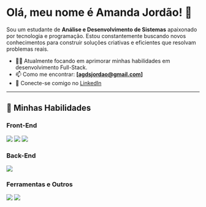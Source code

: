# Olá, meu nome é Amanda Jordão! 👋

<p align="left">
  Sou um estudante de <strong>Análise e Desenvolvimento de Sistemas</strong> apaixonado por tecnologia e programação. Estou constantemente buscando novos conhecimentos para construir soluções criativas e eficientes que resolvam problemas reais.
</p>

- 👨‍💻 Atualmente focando em aprimorar minhas habilidades em desenvolvimento Full-Stack.
- 📫 Como me encontrar: **[agdsjordao@gmail.com]**
- 🔗 Conecte-se comigo no [LinkedIn](https://www.linkedin.com/in/amanda-jordao/)

---

## 🚀 Minhas Habilidades

<div align="left">
  <h3>Front-End</h3>
  <img src="https://img.shields.io/badge/HTML5-E34F26?style=for-the-badge&logo=html5&logoColor=white" />
  <img src="https://img.shields.io/badge/CSS3-1572B6?style=for-the-badge&logo=css3&logoColor=white" />
  <img src="https://img.shields.io/badge/JavaScript-F7DF1E?style=for-the-badge&logo=javascript&logoColor=black" />
</div>

<div align="left">
  <h3>Back-End</h3>
  <img src="https://img.shields.io/badge/Node.js-339933?style=for-the-badge&logo=node.js&logoColor=white" />
</div>

<div align="left">
  <h3>Ferramentas e Outros</h3>
  <img src="https://img.shields.io/badge/GIT-E44C30?style=for-the-badge&logo=git&logoColor=white" />
  <img src="https://img.shields.io/badge/VS_Code-0078D4?style=for-the-badge&logo=visual-studio-code&logoColor=white" />
</div>


</div>
